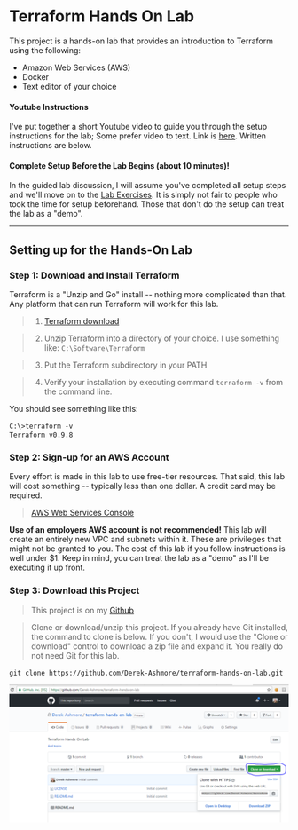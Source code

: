 # Terraform Hands On Lab

This project is a hands-on lab that provides an introduction to Terraform using
the following:

* Amazon Web Services (AWS)
* Docker
* Text editor of your choice

#### Youtube Instructions
I've put together a short Youtube video to guide you through the setup instructions
for the lab; Some prefer video to text.  Link is [here](https://youtu.be/K8qkMjvrHrg).
Written instructions are below.

#### Complete Setup Before the Lab Begins (about 10 minutes)!
In the guided lab discussion, I will assume you've completed all setup steps and
we'll move on to the [Lab Exercises](documentation/lab-exercises.md). It is
simply not fair to people who took the time for setup beforehand. Those that don't do the
setup can treat the lab as a "demo".

---
## Setting up for the Hands-On Lab

### Step 1: Download and Install Terraform
Terraform is a "Unzip and Go" install -- nothing more complicated than that. Any platform
that can run Terraform will work for this lab.
> 1. [Terraform download](https://www.terraform.io/downloads.html)

> 2. Unzip Terraform into a directory of your choice. I use something like: ```C:\Software\Terraform```

> 3. Put the Terraform subdirectory in your PATH

> 4. Verify your installation by executing command ```terraform -v``` from the command line.

You should see something like this:
```
C:\>terraform -v
Terraform v0.9.8
```

### Step 2: Sign-up for an AWS Account
Every effort is made in this lab to use free-tier resources. That said, this lab will
cost something -- typically less than one dollar.  A credit card may be required.
> [AWS Web Services Console](https://aws.amazon.com/resources/create-account/)

**Use of an employers AWS account is not recommended!** This lab will create an entirely
new VPC and subnets within it. These are privileges that might not be granted to you. The cost
of this lab if you follow instructions is well under $1. Keep in mind, you can treat the
lab as a "demo" as I'll be executing it up front. 

### Step 3: Download this Project
> This project is on my [Github](https://github.com/Derek-Ashmore/terraform-hands-on-lab)

> Clone or download/unzip this project.
If you already have Git installed, the command to clone is below.  If you don't,
I would use the "Clone or download" control to download a zip file and expand it.
You really do not need Git for this lab.
```
git clone https://github.com/Derek-Ashmore/terraform-hands-on-lab.git
```

![Lab Download Screenshot](lab-download-screenshot.png?raw=true)
